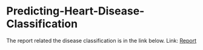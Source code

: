 # Predicting-Heart-Disease-Classification
The report related the disease classification is in the link below.
Link: [Report](https://github.com/aslyldrm/Predicting-Heart-Disease-Classification/blob/main/IEEE_Report%204.pdf)
